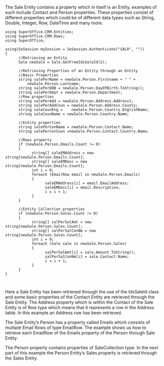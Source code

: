 <properties date="2016-05-10"
SortOrder="62"
/>

The Sale Entity contains a property which in itself is an Entity, examples of such include Contact and Person properties. These properties consist of different properties which could be of different data types such as String, Double, Integer, Row, DateTime and many more.

 

```
using SuperOffice.CRM.Entities;
using SuperOffice.CRM.Rows;
using SuperOffice;
 
using(SoSession mySession = SoSession.Authenticate("SAL0", ""))
{
      //Retrieving an Entity
      Sale newSale = Sale.GetFromIdxSaleId(2);
 
      //Retrieving Properties of an Entity through an Entity
      //Basic Properties
      string salePerName = newSale.Person.Firstname + " " +        
          newSale.Person.Lastname;
      string salePerDOB = newSale.Person.DayOfBirth.ToString();
      string salePerDept = newSale.Person.Department;
      //Row properties
      string salePerAdd = newSale.Person.Address.Address1;
      string salePerAddCoun = newSale.Person.Address.County;
      string saleCounEng =    newSale.Person.Country.EnglishName;
      string saleCounName = newSale.Person.Country.Name;
 
      //Entity properties
      string salePerConName = newSale.Person.Contact.Name;
      string salePerConCoun =newSale.Person.Contact.Country.Name;
 
      //Rows property
      if (newSale.Person.Emails.Count != 0)
      {
            string[] saleEMAddress = new
string[newSale.Person.Emails.Count];
            string[] saleEMDesc = new    
string[newSale.Person.Emails.Count];
            int i = 0;
            foreach (EmailRow email in newSale.Person.Emails)
            {
                  saleEMAddress[i] = email.EmailAddress;
                  saleEMDesc[i] = email.Description;
                  i = i + 1;                          
            }
      }
 
      //Entity Collection properties
      if (newSale.Person.Sales.Count != 0)
      {
            string[] salPerSalAmt = new  
string[newSale.Person.Sales.Count];
            string[] salPerSalConNm = new      
string[newSale.Person.Sales.Count];
            int i = 0;
            foreach (Sale sale in newSale.Person.Sales)
            {
                  salPerSalAmt[i] = sale.Amount.ToString();
                  salPerSalConNm[i] = sale.Contact.Name;
                  i = i + 1;                           
            }
      }
}

 
```

[]() []() Here a Sale Entity has been retrieved through the use of the IdxSaleId class and some basic properties of the Contact Entity are retrieved through the Sale Entity. The Address property which is within the Contact of the Sale Entity is of Row type which means that it represents a row in the Address table. In this example an Address row has been retrieved.

The Sale Entity’s Person has a property called Emails which consists of multiple Email Rows of type EmailRow. The example shows us how to retrieve each EmailRow of the Emails property of the Person through Sale Entity.

The Person property contains properties of SaleCollection type. In the next part of this example the Person Entity’s Sales property is retrieved through the Sales Entity.
